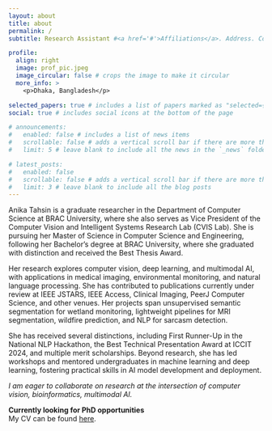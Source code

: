 ```yaml
---
layout: about
title: about
permalink: /
subtitle: Research Assistant #<a href='#'>Affiliations</a>. Address. Contacts. Motto. Etc.

profile:
  align: right
  image: prof_pic.jpeg
  image_circular: false # crops the image to make it circular
  more_info: >
    <p>Dhaka, Bangladesh</p>

selected_papers: true # includes a list of papers marked as "selected={true}"
social: true # includes social icons at the bottom of the page

# announcements:
#   enabled: false # includes a list of news items
#   scrollable: false # adds a vertical scroll bar if there are more than 3 news items
#   limit: 5 # leave blank to include all the news in the `_news` folder

# latest_posts:
#   enabled: false
#   scrollable: false # adds a vertical scroll bar if there are more than 3 new posts items
#   limit: 3 # leave blank to include all the blog posts
---
```


Anika Tahsin is a graduate researcher in the Department of Computer Science at BRAC University, where she also serves as Vice President of the Computer Vision and Intelligent Systems Research Lab (CVIS Lab). She is pursuing her Master of Science in Computer Science and Engineering, following her Bachelor’s degree at BRAC University, where she graduated with distinction and received the Best Thesis Award.

Her research explores computer vision, deep learning, and multimodal AI, with applications in medical imaging, environmental monitoring, and natural language processing. She has contributed to publications currently under review at IEEE JSTARS, IEEE Access, Clinical Imaging, PeerJ Computer Science, and other venues. Her projects span unsupervised semantic segmentation for wetland monitoring, lightweight pipelines for MRI segmentation, wildfire prediction, and NLP for sarcasm detection.

She has received several distinctions, including First Runner-Up in the National NLP Hackathon, the Best Technical Presentation Award at ICCIT 2024, and multiple merit scholarships. Beyond research, she has led workshops and mentored undergraduates in machine learning and deep learning, fostering practical skills in AI model development and deployment.

*I am eager to collaborate on research at the intersection of computer vision, bioinformatics, multimodal AI.*
<p class="text-center">
  <span class="text-danger"><strong>Currently looking for PhD opportunities</strong></span><br>
  My CV can be found <a href="{{ '/assets/pdf/Anika_Tahsin_CV.pdf' | relative_url }}" target="_blank" rel="noopener" download>here</a>.
</p>

<!-- Write your biography here. Tell the world about yourself. Link to your favorite [subreddit](http://reddit.com). You can put a picture in, too. The code is already in, just name your picture `prof_pic.jpg` and put it in the `img/` folder.

Put your address / P.O. box / other info right below your picture. You can also disable any of these elements by editing `profile` property of the YAML header of your `_pages/about.md`. Edit `_bibliography/papers.bib` and Jekyll will render your [publications page](/al-folio/publications/) automatically.

Link to your social media connections, too. This theme is set up to use [Font Awesome icons](https://fontawesome.com/) and [Academicons](https://jpswalsh.github.io/academicons/), like the ones below. Add your Facebook, Twitter, LinkedIn, Google Scholar, or just disable all of them. -->
